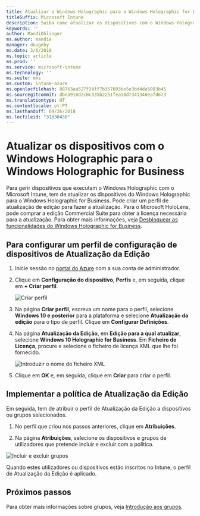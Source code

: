 ```yaml
---
title: Atualizar o Windows Holographic para o Windows Holographic for Business
titleSuffix: Microsoft Intune
description: Saiba como atualizar os dispositivos com o Windows Holographic para o Windows Holographic for Business
keywords: ''
author: MandiOhlinger
ms.author: mandia
manager: dougeby
ms.date: 3/6/2018
ms.topic: article
ms.prod: ''
ms.service: microsoft-intune
ms.technology: ''
ms.suite: ems
ms.custom: intune-azure
ms.openlocfilehash: 08763aa527f24ff7b357603be5e3bd4da5083b45
ms.sourcegitcommit: dbea918d2c0c335b2251fea18d7341340eafd673
ms.translationtype: HT
ms.contentlocale: pt-PT
ms.lasthandoff: 04/26/2018
ms.locfileid: "31830438"
---
```

# <a name="upgrade-devices-running-windows-holographic-to-windows-holographic-for-business"></a>Atualizar os dispositivos com o Windows Holographic para o Windows Holographic for Business


Para gerir dispositivos que executam o Windows Holographic com o Microsoft Intune, tem de atualizar os dispositivos do Windows Holographic para o Windows Holographic for Business. Pode criar um perfil de atualização de edição para fazer a atualização. Para o Microsoft HoloLens, pode comprar a edição Commercial Suite para obter a licença necessária para a atualização. Para obter mais informações, veja [Desbloquear as funcionalidades do Windows Holographic for Business](https://docs.microsoft.com/en-us/hololens/hololens-upgrade-enterprise).

## <a name="to-set-up-an-edition-upgrade-device-configuration-profile"></a>Para configurar um perfil de configuração de dispositivos de Atualização da Edição

1. Inicie sessão no [portal do Azure](https://portal.azure.com) com a sua conta de administrador.


2.  Clique em **Configuração do dispositivo**, **Perfis** e, em seguida, clique em **+ Criar perfil**.

    ![Criar perfil](media/Holographic-create-profile.png)

3.  Na página **Criar perfil**, escreva um nome para o perfil, selecione **Windows 10 e posterior** para a plataforma e selecione **Atualização da edição** para o tipo de perfil. Clique em **Configurar Definições**.

5. Na página **Atualização da Edição**, em **Edição para a qual atualizar**, selecione **Windows 10 Holographic for Business**. Em **Ficheiro de Licença**, procure e selecione o ficheiro de licença XML que lhe foi fornecido.

    ![Introduzir o nome do ficheiro XML](media/Holographic-edition-upgrade.png)
 
5.  Clique em **OK** e, em seguida, clique em **Criar** para criar o perfil.


## <a name="deploy-the-edition-upgrade-policy"></a>Implementar a política de Atualização da Edição

Em seguida, tem de atribuir o perfil de Atualização da Edição a dispositivos ou grupos selecionados.

1. No perfil que criou nos passos anteriores, clique em **Atribuições**.

2. Na página **Atribuições**, selecione os dispositivos e grupos de utilizadores que pretende incluir e excluir com a política.

![Incluir e excluir grupos](media/Holographic-groups.PNG)

Quando estes utilizadores ou dispositivos estão inscritos no Intune, o perfil de Atualização da Edição é aplicado. 

## <a name="next-steps"></a>Próximos passos

Para obter mais informações sobre grupos, veja [Introdução aos grupos](get-started-groups.md).


